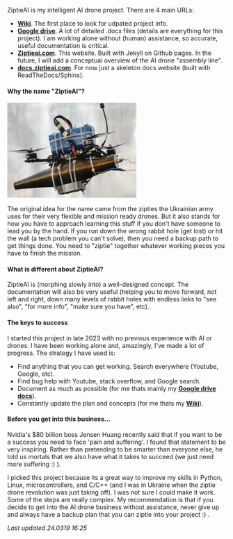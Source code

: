 ZiptieAI is my intelligent AI drone project. There are 4 main URLs:

- **[Wiki](https://github.com/terrytaylorbonn/auxdrone/wiki)**. The first place to look for udpated project info.
- **[Google drive](https://drive.google.com/drive/folders/1HrzLExPTAL5PIKx_j_y0GJ6_RANR8Tjm)**.  A lot of detailed .docx files (details are everything for this project). I am working alone without (human) assistance, so accurate, useful documentation is critical. 
- **[Ziptieai.com](https://ziptieai.com)**. This website. Built with Jekyll on Github pages. In the future, I will add a conceptual overview of the AI drone "assembly line".
- **[docs.ziptieai.com](https://docs.ziptieai.com)**. For now just a skeleton docs website (built with ReadTheDocs/Sphinx). 
  
#### **Why the name "ZiptieAI"?**

![drones](/assets/ziptiedrone2.png)

The original idea for the name came from the zipties the Ukrainian army uses for their very flexible and mission ready drones. But it also stands for how you have to approach learning this stuff if you don't have someone to lead you by the hand. If you run down the wrong rabbit hole (get lost) or hit the wall (a tech problem you can't solve), then you need a backup path to get things done. You need to "ziptie" together whatever working pieces you have to finish the mission. 

#### **What is different about ZiptieAI?**

ZiptieAI is (morphing slowly into) a well-designed concept. The documentation will also be very useful (helping you to move forward, not left and right, down many levels of rabbit holes with endless links to "see also", "for more info", "make sure you have", etc). 

#### **The keys to success**

I started this project in late 2023 with no previous experience with AI or drones. I have been working alone and, amazingly, I've made a lot of progress. The strategy I have used is:
- Find anything that you can get working. Search everywhere (Youtube, Google, etc).  
- Find bug help with Youtube, stack overflow, and Google search. 
- Document as much as possible (for me thats mainly my **[Google drive docs](https://drive.google.com/drive/folders/1HrzLExPTAL5PIKx_j_y0GJ6_RANR8Tjm)**).
- Constantly update the plan and concepts (for me thats my **[Wiki](https://github.com/terrytaylorbonn/auxdrone/wiki)**).

#### **Before you get into this business...**

Nvidia's $80 billion boss Jensen Huang recently said that if you want to be a success you need to face 'pain and suffering'. I found that statement to be very inspiring. Rather than pretending to be smarter than everyone else, he told us mortals that we also have what it takes to succeed (we just need more suffering :) ). 

I picked this project because its a great way to improve my skills in Python, Linux, microcontrollers, and C/C++ (and I was in Ukraine when the ziptie drone revolution was just taking off). I was not sure I could make it work. Some of the steps are really complex. My recommendation is that if you decide to get into the AI drone business without assistance, never give up and always have a backup plan that you can ziptie into your project :) .

*Last updated 24.0319 16:25*
